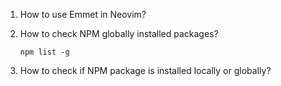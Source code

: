 1. How to use Emmet in Neovim?
2. How to check NPM globally installed packages?

   ```pwsh
   npm list -g
   ```

3. How to check if NPM package is installed locally or globally?

